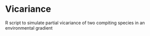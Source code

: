 # Vicariance
R script to simulate partial vicariance of two compiting species in an environmental gradient
